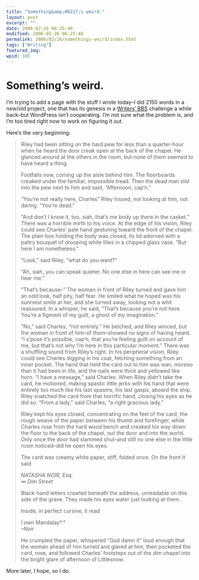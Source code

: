 ```yaml
---
title: "Something&amp;#8217;s weird."
layout: post
excerpt: ""
date: 2006-02-26 06:25:48
modified: 2006-02-26 06:25:48
permalink: 2006/02/26/somethings-weird/index.html
tags: ["Writing"]
featured_img: 
wpid: 165
---
```


# Something&#8217;s weird.

I’m trying to add a page with the stuff I wrote today–I did 2150 words in a new/old project, one that has its genesis in a [Writers’ BBS](http://www.writersbbs.com/forums/) challenge a while back–but WordPress isn’t cooperating. I’m not sure what the problem is, and I’m too tired right now to work on figuring it out.

Here’s the very beginning:

> Riley had been sitting on the hard pew for less than a quarter-hour when he heard the door creak open at the back of the chapel. He glanced around at the others in the room, but none of them seemed to have heard a thing.
> 
> Footfalls now, coming up the aisle behind him. The floorboards creaked under the familiar, impossible tread. Then the dead man slid into the pew next to him and said, “Afternoon, cap’n.”
> 
> “You’re not really here, Charles” Riley hissed, not looking at him, not daring. “You’re dead.”
> 
> “And don’t I know it, too, siah, that’s me body up there in the casket.” There was a horrible mirth to his voice. At the edge of his vision, Riley could see Charles’ pale hand gesturing toward the front of the chapel. The plain box holding the body was closed, its lid adorned with a paltry bouquet of drooping white lilies in a chipped glass vase. “But here I am nonetheless.”
> 
> “Look,” said Riley, “what do you want?”
> 
> “Ah, siah, you can speak quieter. No one else in here can see me or hear me.”
> 
> “That’s because–” The woman in front of Riley turned and gave him an odd look, half pity, half fear. He smiled what he hoped was his sunniest smile at her, and she turned away, looking not a whit reassured. In a whisper, he said, “That’s because you’re not here. You’re a figment of my guilt, a ghost of my imagination.”
> 
> “No,” said Charles, “not entirely.” He belched, and Riley winced, but the woman in front of him–of *them*–showed no signs of having heard. “I s’pose it’s possible, cap’n, that you’re feeling guilt on account of me, but that’s not why I’m here in this particular moment.” There was a shuffling sound from Riley’s right. In his peripheral vision, Riley could see Charles digging in his coat, fetching something from an inner pocket. The hand that held the card out to him was wan, moreso than it had been in life, and the nails were thick and yellowed like horn. “I have a message,” said Charles. When Riley didn’t take the card, he motioned, making spastic little jerks with his hand that were entirely too much like his last spasms, his last gasps, aboard the ship. Riley snatched the card from that horrific hand, closing his eyes as he did so. “From a lady,” said Charles, “a right gracious lady.”
> 
> Riley kept his eyes closed, concentrating on the feel of the card, the rough weave of the paper between his thumb and forefinger, while Charles rose from the hard wood bench and creaked his way down the floor to the back of the chapel, out the door and into the world. Only once the door had slammed shut–and still no one else in the little room noticed–did he open his eyes.
> 
> The card was creamy white paper, stiff, folded once. On the front it said
> 
>  *NATASHA NOIR, Esq.*  
> *∞ Dim Street*
> 
> Black-hand letters crawled beneath the address, unreadable on this side of the grave. They made his eyes water just looking at them.
> 
> Inside, in perfect cursive, it read
> 
> *I own* Mandalay*.*  
> *–Noir*
> 
> He crumpled the paper, whispered “God damn it” loud enough that the woman ahead of him turned and glared at him, then pocketed the card, rose, and followed Charles’ footsteps out of the dim chapel into the bright glare of afternoon of Littlesnow.

More later, I hope, so I do.